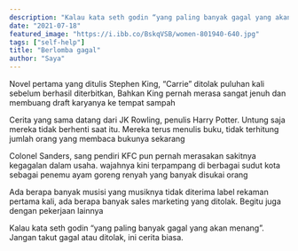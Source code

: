 ```yaml
---
description: "Kalau kata seth godin “yang paling banyak gagal yang akan menang”. Jangan takut gagal atau ditolak, ini cerita biasa."
date: "2021-07-18"
featured_image: "https://i.ibb.co/BskqVSB/women-801940-640.jpg"
tags: ["self-help"]
title: "Berlomba gagal"
author: "Saya"
---
```


Novel pertama yang ditulis Stephen King, “Carrie” ditolak puluhan kali sebelum berhasil diterbitkan, Bahkan King pernah merasa sangat jenuh dan membuang draft karyanya ke tempat sampah

Cerita yang sama datang dari JK Rowling, penulis Harry Potter. Untung saja mereka tidak berhenti saat itu. Mereka terus menulis buku, tidak terhitung jumlah orang yang membaca bukunya sekarang

Colonel Sanders, sang pendiri KFC pun pernah merasakan sakitnya kegagalan dalam usaha. wajahnya kini terpampang di berbagai sudut kota sebagai penemu ayam goreng renyah yang banyak disukai orang

Ada berapa banyak musisi yang musiknya tidak diterima label rekaman pertama kali, ada berapa banyak sales marketing yang ditolak. Begitu juga dengan pekerjaan lainnya

Kalau kata seth godin “yang paling banyak gagal yang akan menang”. Jangan takut gagal atau ditolak, ini cerita biasa.
